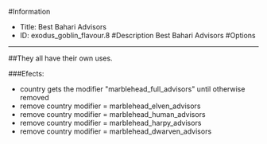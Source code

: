 #Information
 - Title: Best Bahari Advisors
 - ID: exodus_goblin_flavour.8
#Description
Best Bahari Advisors
#Options

___
##They all have their own uses.

###Efects:<ul><li>country gets the modifier "marblehead_full_advisors" until otherwise removed</li><li>remove country modifier = marblehead_elven_advisors</li><li>remove country modifier = marblehead_human_advisors</li><li>remove country modifier = marblehead_harpy_advisors</li><li>remove country modifier = marblehead_dwarven_advisors</li></ul>
